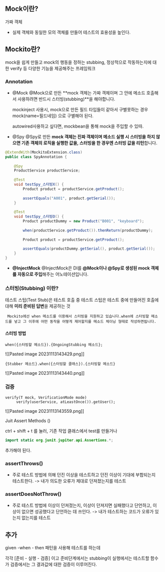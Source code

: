 ## Mock이란?
가짜 객체
- 실제 객체와 동일한 모의 객체를 만들어 테스트의 효용성을 높인다.

## Mockito란?
mock을 쉽게 만들고 mock의 행동을 정하는 stubbing, 정상적으로 작동하는지에 대한 verify 등 다양한 기능을 제공해주는 프레임워크


### Annotation
* @Mock
@Mock으로 만든 **mock 객체는 가짜 객체이며 그 안에 메소드 호출해서 사용하려면 반드시 스터빙(stubbing)**을 해야합니다.

	mockinject 사용시, mock으로 만든 필드 타입들이 같아서 구별못하는 경우 mock(name=필드네임) 으로 구별해야 된다.

	autowired사용하고 싶다면, mockbean을 통해 mock을 주입할 수 있따.

* @Spy
@Spy로 만든 **mock 객체는 진짜 객체이며 메소드 실행 시 스터빙을 하지 않으면 기존 객체의 로직을 실행한 값을, 스터빙을 한 경우엔 스터빙 값을 리턴**합니다.

```java
@ExtendWith(MockitoExtension.class)
public class SpyAnnotation {
 
    @Spy
    ProductService productService;
 
    @Test
    void testSpy_스터빙X() {
        Product product = productService.getProduct();
 
        assertEquals("A001", product.getSerial());
    }
 
    @Test
    void testSpy_스터빙O() {
        Product productDummy = new Product("B001", "keyboard");
 
        when(productService.getProduct()).thenReturn(productDummy);
 
        Product product = productService.getProduct();
 
        assertEquals(productDummy.getSerial(), product.getSerial());
    }
}
```

* **@InjectMock**
@InjectMock은 DI를 **@Mock이나 @Spy로 생성된 mock 객체를 자동으로 주입**해주는 어노테이션입니다.



### 스터빙(Stubbing) 이란?
테스트 스텁(Test Stub)은 테스트 호출 중 테스트 스텁은 테스트 중에 만들어진 호출에 대해 **미리 준비된 답변**을 제공하는 것

	 Mockito에선 when 메소드를 이용해서 스터빙을 지원하고 있습니다.when에 스터빙할 메소드를 넣고 그 이후에 어떤 동작을 어떻게 제어할지를 메소드 체이닝 형태로 작성하면됩니다.

#### 스터빙 방법
```
when({스터빙할 메소드}).{OngoingStubbing 메소드};
```
![[Pasted image 20231113143429.png]]

```
{Stubber 메소드}.when({스터빙할 클래스}).{스터빙할 메소드}
```

![[Pasted image 20231113143440.png]]


### 검증
```
verify(T mock, VerificationMode mode)
	 verify(userService, atLeastOnce()).getUser();
```
![[Pasted image 20231113143559.png]]


Juit Assert Methods ()

ctrl + shift + t 를 눌러, 기존 작업 클래스에서 test를 만들거나 
```java
import static org.junit.jupiter.api.Assertions.*;
```
추가해야  된다.

### assertThrows()

- 주로 테스트 방법에 의해 던진 이상을 테스트하고 던진 이상이 기대에 부합되는지 테스트한다. -> 내가 의도한 오류가 제대로 던져졌는지를 테스트

### assertDoesNotThrow()

- 주로 테스트 방법에 이상이 던져졌는지, 이상이 던져지면 실패했다고 단언하고, 이상이 없으면 성공했다고 단언하는 데 쓰인다. -> 내가 테스트하는 코드가 오류가 있는지 없는지를 테스트



## 추가
given -when - then 패턴을 사용해 테스트를 하는데

각각 [준비 - 실행 - 검증]
이고 
준비단계에서는 stubbing이
실행에서는 테스트할 함수가
검증에서는 그 결과값에 대한 검증이 이루어진다.

